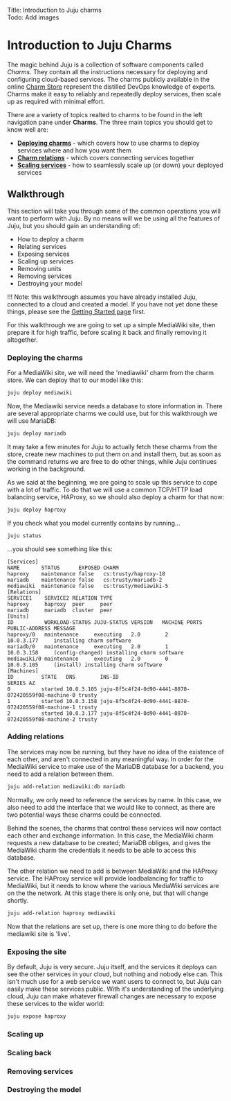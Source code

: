Title: Introduction to Juju charms  
Todo: Add images

# Introduction to Juju Charms

The magic behind Juju is a collection of software components called *Charms*.
They contain all the instructions necessary for deploying and configuring
cloud-based services. The charms publicly available in the online
[Charm Store](authors-charm-store.html) represent the distilled DevOps knowledge
of experts. Charms make it easy to reliably and repeatedly deploy services, 
then scale up as required with minimal effort.

There are a variety of topics realted to charms to be found in the left navigation 
pane under **Charms**. The three main topics you should get to know well are:

 - **[Deploying charms][deploy]** - which covers how to use charms to deploy 
   services where and how you want them
 - **[Charm relations][relations]** - which covers connecting services together
 - **[Scaling services][scaling]** - how to seamlessly scale up (or down) your deployed services


## Walkthrough

This section will take you through some of the common operations you will want
to perform with Juju. By no means will we be using all the features of Juju, but 
you should gain an understanding of:
 
 - How to deploy a charm
 - Relating services
 - Exposing services
 - Scaling up services
 - Removing units
 - Removing services
 - Destroying your model

!!! Note: this walkthrough assumes you have already installed Juju, connected to a 
cloud and created a model. If you have not yet done these things, please see
the [Getting Started page][started] first.

For this walkthrough we are going to set up a simple MediaWiki site, then 
prepare it for high traffic, before scaling it back and finally removing it 
altogether.

### Deploying the charms

For a MediaWiki site, we will need the 'mediawiki' charm from the charm store. 
We can deploy that to our model like this:

```bash
juju deploy mediawiki
```

Now, the Mediawiki service needs a database to store information in. There are
several appropriate charms we could use, but for this walkthrough we will
use MariaDB:

```bash
juju deploy mariadb
```
It may take a few minutes for Juju to actually fetch these charms from the store,
create new machines to put them on and install them, but as soon as the command
returns we are free to do other things, while Juju continues working in the 
background.

As we said at the beginning, we are going to scale up this service to cope with
a lot of traffic. To do that we will use a common TCP/HTTP load balancing 
service, HAProxy, so we should also deploy a charm for that now:

```bash
juju deploy haproxy
```

If you check what you model currently contains by running...

```bash
juju status
```

...you should see something like this:

```no-highlight
[Services] 
NAME       STATUS      EXPOSED CHARM                 
haproxy    maintenance false   cs:trusty/haproxy-18  
mariadb    maintenance false   cs:trusty/mariadb-2   
mediawiki  maintenance false   cs:trusty/mediawiki-5 
[Relations] 
SERVICE1    SERVICE2 RELATION TYPE 
haproxy     haproxy  peer     peer 
mariadb     mariadb  cluster  peer 
[Units]     
ID          WORKLOAD-STATUS JUJU-STATUS VERSION   MACHINE PORTS PUBLIC-ADDRESS MESSAGE                                    
haproxy/0   maintenance     executing   2.0        2             10.0.3.177     installing charm software               
mariadb/0   maintenance     executing   2.0        1             10.0.3.158     (config-changed) installing charm software 
mediawiki/0 maintenance     executing   2.0        0             10.0.3.105     (install) installing charm software        
[Machines] 
ID         STATE   DNS        INS-ID                                              SERIES AZ 
0          started 10.0.3.105 juju-8f5c4f24-0d90-4441-8870-072420559f08-machine-0 trusty    
1          started 10.0.3.158 juju-8f5c4f24-0d90-4441-8870-072420559f08-machine-1 trusty    
2          started 10.0.3.177 juju-8f5c4f24-0d90-4441-8870-072420559f08-machine-2 trusty 
```

### Adding relations

The services may now be running, but they have no idea of the existence of each 
other, and aren't connected in any meaningful way. In order for the MediaWiki 
service to make use of the MariaDB database for a backend, you need to add a 
relation between them.

```bash
juju add-relation mediawiki:db mariadb
```

Normally, we only need to reference the services by name. In this case, we also 
need to add the interface that we would like to connect, as there are two
potential ways these charms could be connected.

Behind the scenes, the charms that control these services will now contact each 
other and exchange information. In this case, the MediaWiki charm requests a 
new database to be created; MariaDB obliges, and gives the MediaWiki charm the
credentials it needs to be able to access this database. 

The other relation we need to add is between MediaWiki and the HAProxy service.
The HAProxy service will provide loadbalancing for traffic to MediaWiki, but it 
needs to know where the various MediaWiki services are on the the network. At 
this stage there is only one, but that will change shortly.

```bash
juju add-relation haproxy mediawiki
```

Now that the relations are set up, there is one more thing to do before the 
mediawiki site is 'live'. 

### Exposing the site

By default, Juju is very secure. Juju itself, and the services it deploys can 
see the other services in your cloud, but nothing and nobody else can. This
isn't much use for a web service we want users to connect to, but Juju can
easily make these services public. With it's understanding of the underlying 
cloud, Juju can make whatever firewall changes are necessary to expose these
services to the wider world:

```bash
juju expose haproxy
```

### Scaling up 
### Scaling back
### Removing services
### Destroying the model


[deploy]: ./charms-deploying.html
[relations]: ./charms-relations.html
[scaling]: ./charms-scaling.html
[started]: ./getting-started.html
